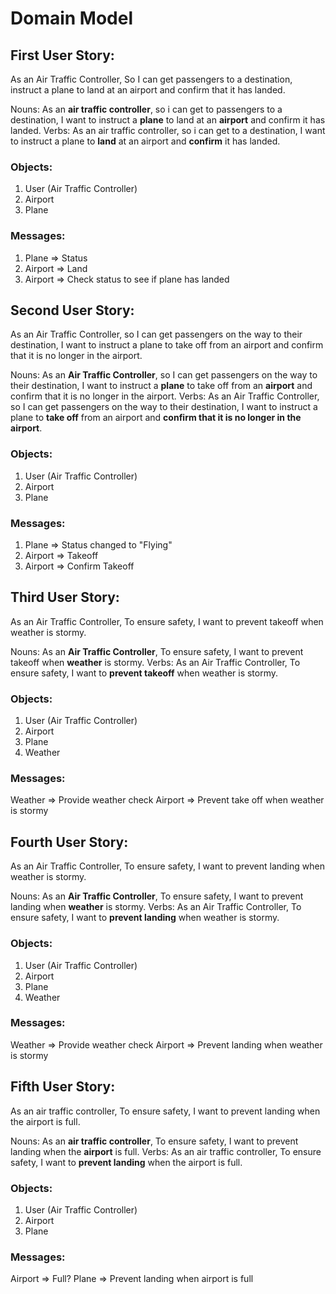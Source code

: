 # Domain Model

## First User Story:
As an Air Traffic Controller, So I can get passengers to a destination, instruct a plane to land at an airport and confirm that it has landed.

Nouns: As an **air traffic controller**, so i can get to passengers to a destination, I want to instruct a **plane** to land at an **airport** and confirm it has landed.
Verbs: As an air traffic controller, so i can get to a destination, I want to instruct a plane to **land** at an airport and **confirm** it has landed.

### Objects:
1. User (Air Traffic Controller)
2. Airport
3. Plane

### Messages:
1. Plane => Status
2. Airport => Land
3. Airport => Check status to see if plane has landed

## Second User Story:
As an Air Traffic Controller, so I can get passengers on the way to their destination, I want to instruct a plane to take off from an airport and confirm that it is no longer in the airport.

Nouns: As an **Air Traffic Controller**, so I can get passengers on the way to their destination, I want to instruct a **plane** to take off from an **airport** and confirm that it is no longer in the airport.
Verbs: As an Air Traffic Controller, so I can get passengers on the way to their destination, I want to instruct a plane to **take off** from an airport and **confirm that it is no longer in the airport**.

### Objects:
1. User (Air Traffic Controller)
2. Airport
3. Plane


### Messages:
1. Plane => Status changed to "Flying"
2. Airport => Takeoff
3. Airport => Confirm Takeoff


## Third User Story:
As an Air Traffic Controller, To ensure safety, I want to prevent takeoff when weather is stormy.

Nouns: As an **Air Traffic Controller**, To ensure safety, I want to prevent takeoff when **weather** is stormy.
Verbs: As an Air Traffic Controller, To ensure safety, I want to **prevent takeoff** when weather is stormy.

### Objects:
1. User (Air Traffic Controller)
2. Airport
3. Plane
4. Weather

### Messages:
Weather => Provide weather check
Airport => Prevent take off when weather is stormy


## Fourth User Story:
As an Air Traffic Controller, To ensure safety, I want to prevent landing when weather is stormy.

Nouns: As an **Air Traffic Controller**, To ensure safety, I want to prevent landing when **weather** is stormy.
Verbs: As an Air Traffic Controller, To ensure safety, I want to **prevent landing** when weather is stormy.

### Objects:
1. User (Air Traffic Controller)
2. Airport
3. Plane
4. Weather

### Messages:
Weather => Provide weather check
Airport => Prevent landing when weather is stormy

## Fifth User Story:
As an air traffic controller, To ensure safety, I want to prevent landing when the airport is full.

Nouns: As an **air traffic controller**, To ensure safety, I want to prevent landing when the **airport** is full.
Verbs: As an air traffic controller, To ensure safety, I want to **prevent landing** when the airport is full.

### Objects:
1. User (Air Traffic Controller)
2. Airport
3. Plane

### Messages:
Airport => Full?
Plane => Prevent landing when airport is full
